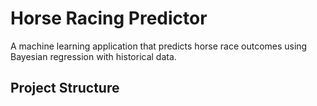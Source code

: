 # Horse Racing Predictor

A machine learning application that predicts horse race outcomes using Bayesian regression with historical data.

## Project Structure 